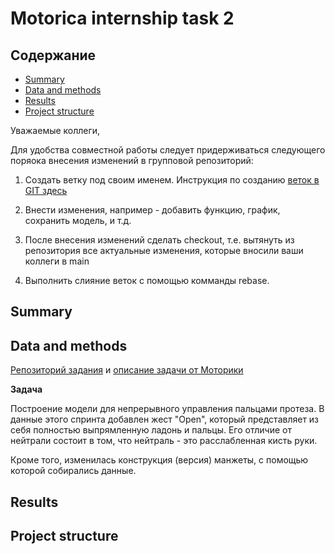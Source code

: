 # Motorica internship task 2

## Содержание

* [Summary](README.md#Summary)    
* [Data and methods](README.md#Data-and-methods)  
* [Results](README.md#Results)                              
* [Project structure](README.md#Project-structure)        


Уважаемые коллеги,

Для удобства совместной работы следует придерживаться следующего поряока внесения изменений в групповой репозиторий:

1. Создать ветку под своим именем. Инструкция по созданию [веток в GIT здесь](https://git-scm.com/book/ru/v2/Ветвление-в-GIT-Перебазирование)

2. Внести изменения, например - добавить функцию, график, сохранить модель, и т.д.

3. После внесения изменений сделать checkout, т.е. вытянуть из репозитория все актуальные изменения, которые вносили ваши коллеги в main

4. Выполнить слияние веток с помощью комманды rebase.

## Summary


## Data and methods
[Репозиторий задания](https://github.com/MaxBalashov/motorica-x-skillfactory-internship/tree/main/Sprint%202) и [описание задачи от Моторики](https: )


**Задача**
 
Построение модели для непрерывного управления пальцами протеза. В данные этого спринта добавлен жест "Open", который представляет из себя полностью выпрямленную ладонь и пальцы. Его отличие от нейтрали состоит в том, что нейтраль - это расслабленная кисть руки.

Кроме того, изменилась конструкция (версия) манжеты, с помощью которой собирались данные.

## Results



## Project structure